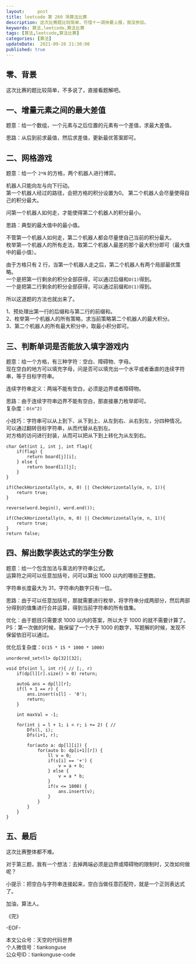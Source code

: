 ```yaml
---   
layout:     post  
title: leetcode 第 260 场算法比赛  
description: 这次比赛题比较简单，可惜十一调休要上报，我没参加。     
keywords: 算法,leetcode,算法比赛  
tags: [算法,leetcode,算法比赛]    
categories: [算法]  
updateDate:  2021-09-26 21:30:00  
published: true  
---  
```



## 零、背景  


这次比赛的题比较简单，不多说了，直接看题解吧。  


## 一、增量元素之间的最大差值  


题意：给一个数组，一个元素与之后位置的元素有一个差值，求最大差值。  


思路：从后到前求最值，然后求差值，更新最优答案即可。  


## 二、网格游戏  


题意：给一个  `2*N` 的方格，两个机器人进行博弈。  


机器人只能向左与向下行动。  
第一个机器人经过的路径，会把方格的积分设置为0。 
第二个机器人会尽量使得自己的积分最大。  


问第一个机器人如何走，才能使得第二个机器人的积分最小。  



思路：典型的最大值中的最小值。  


不管第一个机器人如何走，第二个机器人都会尽量使自己当前的积分最大。  
枚举第一个机器人的所有走法，取第二个机器人最差的那个最大积分即可（最大值中的最小值）。  



由于方格只有 2 行，当第一个机器人走之后，第二个机器人有两个局部最优策略。  
一个是把第一行剩余的积分全部获得，可以通过后缀和`O(1)`得到。  
一个是把第二行剩余的积分全部获得，可以通过前缀和`O(1)`得到。   


所以这道题的方法也就出来了。  


1、预处理出第一行的后缀和与第二行的前缀和。  
2、枚举第一个机器人的所有策略，求当前策略第二个机器人的最大积分。  
3、第二个机器人的所有最大积分中，取最小积分即可。  



## 三、判断单词是否能放入填字游戏内  


题意：给一个方格，有三种字符：空白、障碍物、字母。  
现在空白的地方可以填充字母，问是否可以填充出一个水平或者垂直的连续字符串，等于目标字符串。  


连续字符串定义：两端不能有空白，必须是边界或者障碍物。  



思路：由于连续字符串边界不能有空白，那直接暴力枚举即可。  
复杂度：`O(n^2)`  


小技巧：字符串可以从上到下、从下到上、从左到右、从右到左，分四种情况。  
可以通过翻转目标字符串，从而代替从右到左。  
对方格的访问进行封装，从而可以把从下到上转化为从左到右。  




```
char Get(int i, int j, int flag){
    if(flag) {
        return board[j][i];
    } else {
        return board[i][j];
    }
}

if(CheckHorizontally(n, m, 0) || CheckHorizontally(m, n, 1)){
    return true;
}

reverse(word.begin(), word.end());

if(CheckHorizontally(n, m, 0) || CheckHorizontally(m, n, 1)){
    return true;
}
return false;
```

## 四、解出数学表达式的学生分数  


题意：给一个包含加法与乘法的字符串公式。  
运算符之间可以任意加括号，问可以算出 1000 以内的哪些正整数。  


字符串长度最大为 31，字符串内数字只有一位。  


思路：由于可以任意加括号，那就需要进行枚举，将字符串分成两部分，然后两部分得到的值集进行合并运算，得到当前字符串的所有值集。  



优化：由于题目只需要求 1000 以内的答案，所以大于 1000 的就不需要计算了。  
PS：第一次做的时候，我保留了一个大于 1000 的数字，写题解的时候，发现不保留依旧可以通过。  


优化后复杂度：`O(15 * 15 * 1000 * 1000)`


```
unordered_set<ll> dp[32][32];

void Dfs(int l, int r){ // [;, r)
    if(dp[l][r].size() > 0) return;

    auto& ans = dp[l][r];
    if(l + 1 == r) {
        ans.insert(s[l] - '0');
        return;
    }

    int maxVal = -1;

    for(int i = l + 1; i < r; i += 2) { // 
        Dfs(l, i);
        Dfs(i+1, r);

        for(auto a: dp[l][i]) {
            for(auto b: dp[i+1][r]) {
                ll v = 0;
                if(s[i] == '+') {
                    v = a + b;
                } else {
                    v = a * b;
                }
                if(v <= 1000) {
                    ans.insert(v);
                }
            }
        }
    }
}
```


## 五、最后  


这次比赛整体都不难。  


对于第三题，我有一个想法：去掉两端必须是边界或障碍物的限制时，又改如何做呢？  


小提示：把空白与字符串连接起来，空白当做任意匹配符，就是一个正则表达式了。  



加油，算法人。  


《完》  


-EOF-  



本文公众号：天空的代码世界  
个人微信号：tiankonguse  
公众号ID：tiankonguse-code  
  

